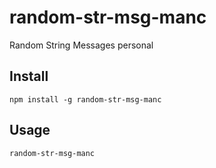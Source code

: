 # random-str-msg-manc
Random String Messages personal

## Install
``` npm
npm install -g random-str-msg-manc
```

## Usage
``` bash
random-str-msg-manc
```
